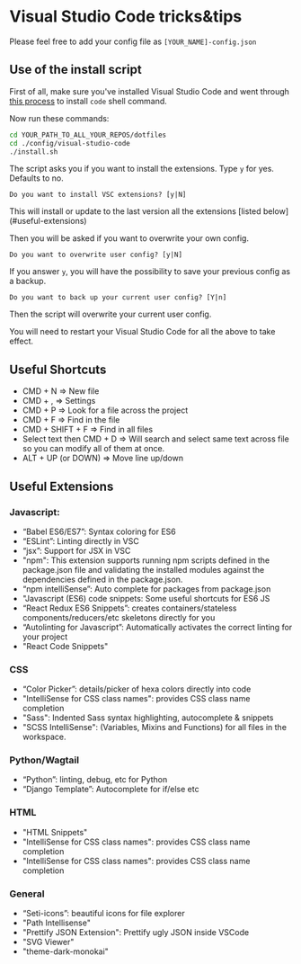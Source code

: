 # Visual Studio Code tricks&tips

Please feel free to add your config file as `[YOUR_NAME]-config.json`

## Use of the install script

First of all, make sure you've installed Visual Studio Code and went through [this process](https://code.visualstudio.com/docs/setup/mac#_command-line) to install `code` shell command.

Now run these commands:

```sh
cd YOUR_PATH_TO_ALL_YOUR_REPOS/dotfiles
cd ./config/visual-studio-code
./install.sh
```

The script asks you if you want to install the extensions. Type `y` for yes. Defaults to no. 

`Do you want to install VSC extensions? [y|N]`

This will install or update to the last version all the extensions [listed below] (#useful-extensions)

Then you will be asked if you want to overwrite your own config.

`Do you want to overwrite user config? [y|N]`

If you answer `y`, you will have the possibility to save your previous config as a backup.

`Do you want to back up your current user config? [Y|n]`

Then the script will overwrite your current user config.

You will need to restart your Visual Studio Code for all the above to take effect.


## Useful Shortcuts

- CMD + N => New file
- CMD + , => Settings
- CMD + P => Look for a file across the project
- CMD + F => Find in the file
- CMD + SHIFT + F => Find in all files
- Select text then CMD + D => Will search and select same text across file so you can modify all of them at once.
- ALT + UP (or DOWN) => Move line up/down

## Useful Extensions

### Javascript:
- “Babel ES6/ES7”: Syntax coloring for ES6
- “ESLint”: Linting directly in VSC
- “jsx”: Support for JSX in VSC
- "npm": This extension supports running npm scripts defined in the package.json file and validating the installed modules against the dependencies defined in the package.json.
- “npm intelliSense”: Auto complete for packages from package.json
- "Javascript (ES6) code snippets: Some useful shortcuts for ES6 JS
- “React Redux ES6 Snippets”: creates containers/stateless components/reducers/etc skeletons directly for you
- “Autolinting for Javascript”: Automatically activates the correct linting for your project
- "React Code Snippets"


### CSS
- “Color Picker”: details/picker of hexa colors directly into code
- "IntelliSense for CSS class names": provides CSS class name completion
- "Sass": Indented Sass syntax highlighting, autocomplete & snippets
- "SCSS IntelliSense": (Variables, Mixins and Functions) for all files in the workspace.

### Python/Wagtail
- “Python”: linting, debug, etc for Python
- “Django Template”: Autocomplete for if/else etc

### HTML

- "HTML Snippets"
- "IntelliSense for CSS class names": provides CSS class name completion
- "IntelliSense for CSS class names": provides CSS class name completion

### General
- “Seti-icons”: beautiful icons for file explorer
- "Path Intellisense"
- "Prettify JSON Extension": Prettify ugly JSON inside VSCode
- "SVG Viewer"
- "theme-dark-monokai"
